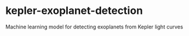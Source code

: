 # kepler-exoplanet-detection
Machine learning model for detecting exoplanets from Kepler light curves
